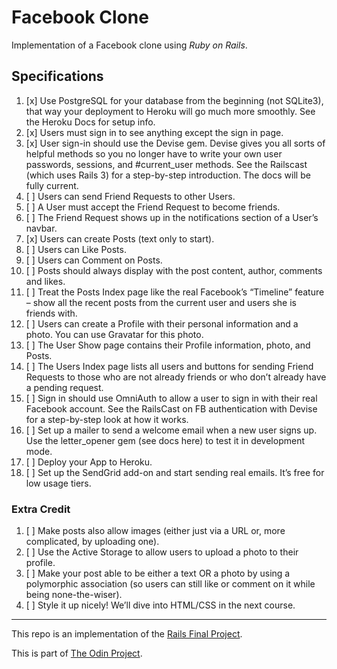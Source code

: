 # Facebook Clone

Implementation of a Facebook clone using *Ruby on Rails*.

## Specifications
1) [x] Use PostgreSQL for your database from the beginning (not SQLite3), that way your deployment to Heroku will go much more smoothly. See the Heroku Docs for setup info.
2) [x] Users must sign in to see anything except the sign in page.
3) [x] User sign-in should use the Devise gem. Devise gives you all sorts of helpful methods so you no longer have to write your own user passwords, sessions, and #current_user methods. See the Railscast (which uses Rails 3) for a step-by-step introduction. The docs will be fully current.
4) [ ] Users can send Friend Requests to other Users.
5) [ ] A User must accept the Friend Request to become friends.
6) [ ] The Friend Request shows up in the notifications section of a User’s navbar.
7) [x] Users can create Posts (text only to start).
8) [ ] Users can Like Posts.
9) [ ] Users can Comment on Posts.
10) [ ] Posts should always display with the post content, author, comments and likes.
11) [ ] Treat the Posts Index page like the real Facebook’s “Timeline” feature – show all the recent posts from the current user and users she is friends with.
12) [ ] Users can create a Profile with their personal information and a photo. You can use Gravatar for this photo.
13) [ ] The User Show page contains their Profile information, photo, and Posts.
14) [ ] The Users Index page lists all users and buttons for sending Friend Requests to those who are not already friends or who don’t already have a pending request.
15) [ ] Sign in should use OmniAuth to allow a user to sign in with their real Facebook account. See the RailsCast on FB authentication with Devise for a step-by-step look at how it works.
16) [ ] Set up a mailer to send a welcome email when a new user signs up. Use the letter_opener gem (see docs here) to test it in development mode.
17) [ ] Deploy your App to Heroku.
18) [ ] Set up the SendGrid add-on and start sending real emails. It’s free for low usage tiers.

### Extra Credit

1) [ ] Make posts also allow images (either just via a URL or, more complicated, by uploading one).
2) [ ] Use the Active Storage to allow users to upload a photo to their profile.
3) [ ] Make your post able to be either a text OR a photo by using a polymorphic association (so users can still like or comment on it while being none-the-wiser).
4) [ ] Style it up nicely! We’ll dive into HTML/CSS in the next course.

---

This repo is an implementation of the [Rails Final Project](https://www.theodinproject.com/lessons/ruby-on-rails-rails-final-project).

This is part of [The Odin Project](https://www.theodinproject.com/).
